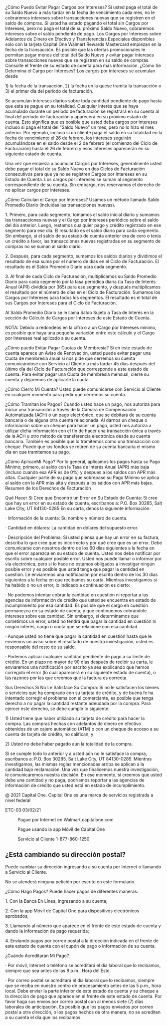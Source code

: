 <!-- PageNumber="001" -->

¿Cómo Puedo Evitar Pagar Cargos por Intereses? Si usted paga el total de su Saldo Nuevo a
más tardar en la fecha de vencimiento cada mes, no le cobraremos intereses sobre transacciones
nuevas que se registren en el saldo de compras. Si usted ha estado pagando el total sin Cargos
por Intereses, pero no paga el total de su próximo Saldo Nuevo, cobraremos intereses sobre el
saldo pendiente de pago. Los Cargos por Intereses sobre Adelantos de Dinero en Efectivo y
Transferencias Especiales disponibles solo con la tarjeta Capital One Walmart Rewards Mastercard
empiezan en la fecha de la transacción. Es posible que las ofertas promocionales le permitan pagar
menos del total del Saldo Nuevo y evitar pagar intereses sobre transacciones nuevas que se
registren en su saldo de compras. Consulte el frente de su estado de cuenta para más información.
¿Cómo Se Determina el Cargo por Intereses? Los cargos por intereses se acumulan desde

1\) la fecha de la transacción, 2) la fecha en la quese tramita la transacción o 3) el primer día del
período de facturación.

Se acumulan intereses diarios sobre toda cantidad pendiente de pago hasta que esta se pague en
su totalidad. Cualquier interés que se haya acumulado durante un período de facturación se
registrará en su cuenta al final del período de facturación y aparecerá en su próximo estado de
cuenta. Esto significa que es posible que usted deba cargos por intereses incluso si paga el total
del "Saldo Nuevo" un mes, pero no lo hizo el mes anterior. Por ejemplo, incluso si un cliente paga
el saldo en su totalidad en la fecha de vencimiento el 26 de febrero, los intereses seguirán
acumulándose en el saldo desde el 2 de febrero (el comienzo del Ciclo de Facturación) hasta el 26
de febrero y esos intereses aparecerán en su siguiente estado de cuenta.

Una vez que empieza a acumular Cargos por Intereses, generalmente usted debe pagar el total de
su Saldo Nuevo en dos Ciclos de Facturación consecutivos para que ya no se registren Cargos por
Intereses en su Estado de Cuenta. Los cargos por intereses se suman al segmento
correspondiente de su cuenta. Sin embargo, nos reservamos el derecho de no aplicar cargos por
intereses.

¿Cómo Calculan el Cargo por Intereses? Usamos un método llamado Saldo Promedio Diario
(incluidas las transacciones nuevas).

1\. Primero, para cada segmento, tomamos el saldo inicial diario y sumamos las transacciones
nuevas y el Cargo por Intereses periódico sobre el saldo del día anterior. Luego, restamos cualquier
pago y crédito registrado en ese segmento para ese día. El resultado es el saldo diario para cada
segmento. Sin embargo, si el saldo de su estado de cuenta anterior era de cero o tenía un crédito a
favor, las transacciones nuevas registradas en su segmento de compras no se suman al saldo
diario.

2\. Después, para cada segmento, sumamos los saldos diarios y dividimos el resultado de esa
suma por el número de días en el Ciclo de Facturación. El resultado es el Saldo Promedio Diario
para cada segmento.

3\. Al final de cada Ciclo de Facturación, multiplicamos su Saldo Promedio Diario para cada
segmento por la tasa periódica diaria (la Tasa de Interés Anual (APR) dividida por 365) para ese
segmento, y después multiplicamos el resultado por el número de días en el Ciclo de Facturación.
Sumamos los Cargos por Intereses para todos los segmentos. El resultado es el total de sus
Cargos por Intereses para el Ciclo de Facturación.

Al Saldo Promedio Diario se le llama Saldo Sujeto a Tasa de Interés en la sección de Cálculo de
Cargos por Intereses de este Estado de Cuenta.

NOTA: Debido a redondeos en la cifra o a un Cargo por Intereses mínimo, es posible que haya una
pequeña variación entre este cálculo y el Cargo por Intereses real aplicado a su cuenta.

¿Cómo puedo Evitar Pagar Cuotas de Membresía? Si en este estado de cuenta aparece un
Aviso de Renovación, usted puede evitar pagar una Cuota de membresía anual si nos pide que
cerremos su cuenta comunicándose con Servicio al Cliente a más tardar 45 días después del
último día del Ciclo de Facturación que corresponde a este estado de cuenta. Para evitar pagar una
Cuota de membresía mensual, cierre su cuenta y dejaremos de aplicarle la cuota.

¿Cómo Cierro Mi Cuenta? Usted puede comunicarse con Servicio al Cliente en cualquier
momento para pedir que cerremos su cuenta.

¿Cómo Tramitan los Pagos? Cuando usted hace un pago, nos autoriza para iniciar una
transacción a través de la Cámara de Compensación Automatizada (ACH) o un pago
electrónico, que se debitará de su cuenta bancaria o de alguna otra cuenta relacionada. Al
darnos un cheque o información sobre un cheque para hacer un pago, usted nos autoriza a
utilizar dicha información con el fin de hacer una transacción única a través de la ACH u otro
método de transferencia electrónica desde su cuenta bancaria. También es posible que lo
tramitemos como una transacción con cheque. Puede que los fondos se retiren de su cuenta
bancaria el mismo día en que tramitemos su pago.

¿Cómo AplicanMi Pago? Por lo general, aplicamos los pagos hasta su Pago Mínimo; primero,
al saldo con la Tasa de Interés Anual (APR) más baja (incluso cuando esa APR es de 0%) y
después a los saldos con APR más altas. Cualquier parte de su pago que sobrepase su Pago
Mínimo se aplica al saldo con la APR más alta y después a los saldos con APR más bajas.
Resumen de los Derechos de Facturación

Qué Hacer Si Cree que Encontró un Error en Su Estado de Cuenta: Si cree que hay un
error en su estado de cuenta, escribanos a: P.O. Box 30285, Salt Lake City, UT 84130-0285
En su carta, denos la siguiente información:

· Información de la cuenta: Su nombre y número de cuenta.

· Cantidad en dólares: La cantidad en dólares del supuesto error.

· Descripción del Problema: Si usted piensa que hay un error en su factura, describa lo que cree
que es incorrecto y por qué cree que es un error. Debe comunicarse con nosotros dentro de los
60 días siguientes a la fecha en que el error aparezca en su estado de cuenta. Usted nos debe
notificar por escrito sobre cualquier posible error. Usted nos puede llamar o informar por vía
electrónica, pero si lo hace no estamos obligados a investigar ningún posible error y es posible
que usted tenga que pagar la cantidad en cuestión. Le enviaremos una notificación por escrito
dentro de los 30 días siguientes a la fecha en que recibamos su carta. Mientras investigamos si
ha habido o no un error, lo indicado a continuación es cierto:

· No podemos intentar cobrar la cantidad en cuestión ni reportar a las agencias de información
de crédito que usted se encuentra en estado de incumplimiento por esa cantidad. Es posible
que el cargo en cuestión permanezca en su estado de cuenta, y que continuemos cobrándole
intereses sobre esa cantidad. Sin embargo, si determinamos que cometimos un error, usted no
tendrá que pagar la cantidad en cuestión ni ningún interés, cargo o cuota que se relacione con
esa cantidad.

· Aunque usted no tiene que pagar la cantidad en cuestión hasta que le enviemos un aviso
sobre el resultado de nuestra investigación, usted es responsable del resto de su saldo.

· Podemos aplicar cualquier cantidad pendiente de pago a su límite de crédito. En un plazo no
mayor de 90 días después de recibir su carta, le enviaremos una notificación por escrito ya sea
explicando que hemos corregido el error (lo cual aparecerá en su siguiente estado de cuenta), o
las razones por las que creemos que la factura es correcta.

Sus Derechos Si No Le Satisface Su Compra: Si no le satisfacen los bienes o servicios que
ha comprado con su tarjeta de crédito, y de buena fe ha intentado corregir el problema con el
comerciante, es posible que tenga derecho a no pagar la cantidad restante adeudada por la
compra. Para ejercer este derecho, se debe cumplir lo siguiente:

1\) Usted tiene que haber utilizado su tarjeta de crédito para hacer la compra. Las compras
hechas con adelantos de dinero en efectivo obtenidos de un cajero automático (ATM) o con un
cheque de acceso a su cuenta de tarjeta de crédito, no califican; y

2\) Usted no debe haber pagado aún la totalidad de la compra.

Si se cumple todo lo anterior y a usted aún no le satisface la compra, escribanos a: P.O. Box
30285, Salt Lake City, UT 84130-0285. Mientras investigamos, las mismas reglas mencionadas
arriba se aplican a la cantidad bajo reclamación. Una vez que finalicemos nuestra investigación,
le comunicaremos nuestra decisión. En ese momento, si creemos que usted debe una cantidad
y no paga, podríamos reportar a las agencias de información de crédito que usted está en
estado de incumplimiento.

@ 2021 Capital One. Capital One es una marca de servicios registrada a nivel federal

ETC-03 03/02/21


<figure>

Pague por Internet en Walmart.capitalone.com

Pague usando la app Móvil de Capital One

Servicio al Cliente 1-877-860-1250

</figure>


## ¿Está cambiando su dirección postal?

Puede cambiar su dirección ingresando a su cuenta por Internet o llamando a Servicio al
Cliente.

No se atenderá ninguna petición por escrito en este formulario.

¿Cómo Hago Pagos? Puede hacer pagos de diferentes maneras:

1\.
Con la Banca En Línea, ingresando a su cuenta;

2\.
Con la app Móvil de Capital One para dispositivos electrónicos aprobados;

3\.
Llamando al número que aparece en el frente de este estado de cuenta y
dando la información de pago requerida;

4\.
Enviando pagos por correo postal a la dirección indicada en el frente de este
estado de cuenta con el cupón de pago o información de su cuenta.

¿Cuándo Acreditarán Mi Pago?

· Por móvil, Internet o teléfono se acreditará el día laboral que lo recibamos,
siempre que sea antes de las 8 p.m., Hora del Este.

· Por correo postal se acreditará el día laboral que lo recibamos, siempre que
se reciba en nuestro centro de procesamiento antes de las 5 p.m., hora local.
Debe enviar la parte inferior de este estado de cuenta y su cheque a la
dirección de pago que aparece en el frente de este estado de cuenta. Por
favor haga sus envíos por correo postal con al menos siete (7) días laborales
de anticipación. Es posible que los pagos enviados por correo postal a otra
dirección, o los pagos hechos de otra manera, no se acrediten a su cuenta el
día que los recibamos.

<!-- PageBreak -->


